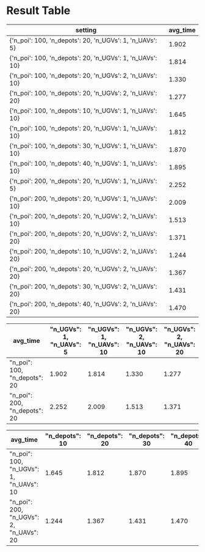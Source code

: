 # Result Table

| setting | avg_time |
| ------- | -------- |
| {'n_poi': 100, 'n_depots': 20, 'n_UGVs': 1, 'n_UAVs': 5} | 1.902 |
| {'n_poi': 100, 'n_depots': 20, 'n_UGVs': 1, 'n_UAVs': 10} | 1.814 |
| {'n_poi': 100, 'n_depots': 20, 'n_UGVs': 2, 'n_UAVs': 10} | 1.330 |
| {'n_poi': 100, 'n_depots': 20, 'n_UGVs': 2, 'n_UAVs': 20} | 1.277 |
| {'n_poi': 100, 'n_depots': 10, 'n_UGVs': 1, 'n_UAVs': 10} | 1.645 |
| {'n_poi': 100, 'n_depots': 20, 'n_UGVs': 1, 'n_UAVs': 10} | 1.812 |
| {'n_poi': 100, 'n_depots': 30, 'n_UGVs': 1, 'n_UAVs': 10} | 1.870 |
| {'n_poi': 100, 'n_depots': 40, 'n_UGVs': 1, 'n_UAVs': 10} | 1.895 |
| {'n_poi': 200, 'n_depots': 20, 'n_UGVs': 1, 'n_UAVs': 5} | 2.252 |
| {'n_poi': 200, 'n_depots': 20, 'n_UGVs': 1, 'n_UAVs': 10} | 2.009 |
| {'n_poi': 200, 'n_depots': 20, 'n_UGVs': 2, 'n_UAVs': 10} | 1.513 |
| {'n_poi': 200, 'n_depots': 20, 'n_UGVs': 2, 'n_UAVs': 20} | 1.371 |
| {'n_poi': 200, 'n_depots': 10, 'n_UGVs': 2, 'n_UAVs': 20} | 1.244 |
| {'n_poi': 200, 'n_depots': 20, 'n_UGVs': 2, 'n_UAVs': 20} | 1.367 |
| {'n_poi': 200, 'n_depots': 30, 'n_UGVs': 2, 'n_UAVs': 20} | 1.431 |
| {'n_poi': 200, 'n_depots': 40, 'n_UGVs': 2, 'n_UAVs': 20} | 1.470 |

| avg_time | "n_UGVs": 1,</br>"n_UAVs": 5 | "n_UGVs": 1,</br>"n_UAVs": 10 | "n_UGVs": 2,</br>"n_UAVs": 10 | "n_UGVs": 2,</br>"n_UAVs": 20 |
| -------- | ---------------------------- | ----------------------------- | ----------------------------- | ----------------------------- |
| "n_poi": 100, </br>"n_depots": 20 |  1.902  |  1.814  |   1.330   |   1.277   |
| "n_poi": 200, </br>"n_depots": 20 |  2.252  |  2.009  |   1.513   |   1.371   |
    
| avg_time | "n_depots": 10 | "n_depots": 20 | "n_depots": 30 | "n_depots": 40 |
| -------- | ---------------------------- | ----------------------------- | ----------------------------- | ----------------------------- |
| "n_poi": 100, </br>"n_UGVs": 1, </br>"n_UAVs": 10 |  1.645  |  1.812  |   1.870   |   1.895   |
| "n_poi": 200, </br>"n_UGVs": 2, </br>"n_UAVs": 20 |  1.244  |  1.367  |   1.431   |   1.470   |
    